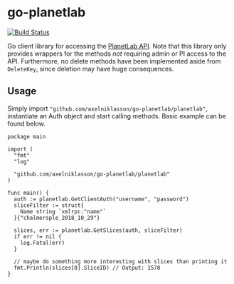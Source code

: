 # go-planetlab
[![Build Status](https://travis-ci.org/axelniklasson/go-planetlab.svg?branch=dev)](https://travis-ci.org/axelniklasson/go-planetlab)


Go client library for accessing the [PlanetLab API](https://www.planet-lab.org/doc/plc_api). Note that this library only provides wrappers for the methods *not* requiring admin or PI access to the API. Furthermore, no delete methods have been implemented aside from `DeleteKey`, since deletion may have huge consequences.

## Usage
Simply import `"github.com/axelniklasson/go-planetlab/planetlab"`, instantiate an Auth object and start calling methods. Basic example can be found below.

```golang
package main

import (
  "fmt"
  "log"

  "github.com/axelniklasson/go-planetlab/planetlab"
)

func main() {
  auth := planetlab.GetClientAuth("username", "password")
  sliceFilter := struct{
    Name string `xmlrpc:"name"`  
  }{"chalmersple_2018_10_29"}

  slices, err := planetlab.GetSlices(auth, sliceFilter)
  if err != nil {
    log.Fatal(err)
  }

  // maybe do something more interesting with slices than printing it
  fmt.Println(slices[0].SliceID) // Output: 1578
}

```
